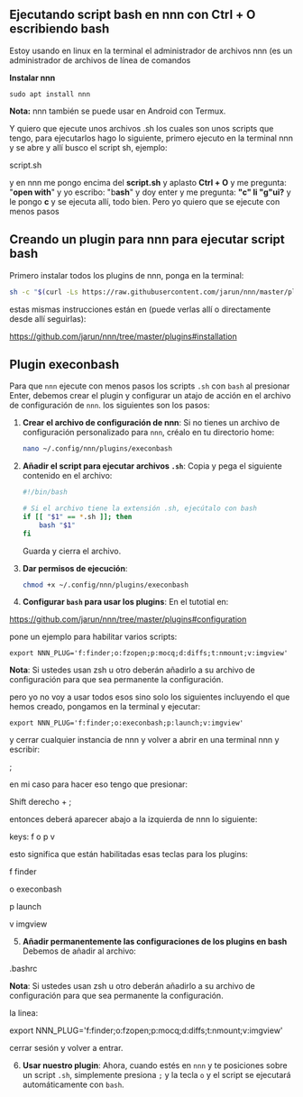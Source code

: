 ## Ejecutando script bash en nnn con Ctrl + O escribiendo bash

Estoy usando en linux en la terminal el administrador de archivos nnn (es un administrador de archivos de línea de comandos

**Instalar nnn**

```
sudo apt install nnn
```

**Nota:** nnn también se puede usar en Android con Termux.

Y quiero que ejecute unos archivos .sh los cuales son unos scripts que tengo, para ejecutarlos hago lo siguiente, primero ejecuto en la terminal nnn y se abre y allí busco el script sh, ejemplo:

script.sh  

y en nnn me pongo encima del **script.sh** y aplasto **Ctrl + O** y me pregunta: "**open with**" y yo escribo: "b**ash**" y doy enter y me pregunta: **"c" li "g"ui?** y le pongo **c** y se ejecuta allí, todo bien. Pero yo quiero que se ejecute con menos pasos

## Creando un plugin para nnn para ejecutar script bash

Primero instalar todos los plugins de nnn, ponga en la terminal:

```bash
sh -c "$(curl -Ls https://raw.githubusercontent.com/jarun/nnn/master/plugins/getplugs)"
```

estas mismas instrucciones están en (puede verlas allí o directamente desde allí seguirlas):

https://github.com/jarun/nnn/tree/master/plugins#installation

## Plugin execonbash

Para que `nnn` ejecute con menos pasos los scripts `.sh` con `bash` al presionar Enter, debemos crear el plugin y configurar un atajo de acción en el archivo de configuración de `nnn`. los siguientes son los pasos:

1. **Crear el archivo de configuración de nnn**: Si no tienes un archivo de configuración personalizado para `nnn`, créalo en tu directorio home:

   ```bash
   nano ~/.config/nnn/plugins/execonbash
   ```

2. **Añadir el script para ejecutar archivos `.sh`**: Copia y pega el siguiente contenido en el archivo:

   ```bash
   #!/bin/bash

   # Si el archivo tiene la extensión .sh, ejecútalo con bash
   if [[ "$1" == *.sh ]]; then
       bash "$1"
   fi
   ```

   Guarda y cierra el archivo.

3. **Dar permisos de ejecución**:

   ```bash
   chmod +x ~/.config/nnn/plugins/execonbash
   ```

4. **Configurar `bash` para usar los plugins**:
En el tutotial en:

https://github.com/jarun/nnn/tree/master/plugins#configuration

pone un ejemplo para habilitar varios scripts:

```
export NNN_PLUG='f:finder;o:fzopen;p:mocq;d:diffs;t:nmount;v:imgview'
```

**Nota**: Si ustedes usan zsh u otro deberán añadirlo a su archivo de configuración para que sea permanente la configuración.

pero yo no voy a usar todos esos sino solo los siguientes incluyendo el que hemos creado, pongamos en la terminal y ejecutar:

```
export NNN_PLUG='f:finder;o:execonbash;p:launch;v:imgview'
```

y cerrar cualquier instancia de nnn y volver a abrir en una terminal nnn y escribir:

;

en mi caso para hacer eso tengo que presionar:

Shift derecho + ;

entonces deberá aparecer abajo a la izquierda de nnn lo siguiente:

keys: f o p v

esto significa que están habilitadas esas teclas para los plugins:

f finder

o execonbash

p launch

v imgview

5. **Añadir permanentemente las configuraciones de los plugins en bash**
Debemos de añadir al archivo:

.bashrc

**Nota**: Si ustedes usan zsh u otro deberán añadirlo a su archivo de configuración para que sea permanente la configuración.


la linea:

export NNN_PLUG='f:finder;o:fzopen;p:mocq;d:diffs;t:nmount;v:imgview'

cerrar sesión y volver a entrar.

6. **Usar nuestro plugin**: Ahora, cuando estés en `nnn` y te posiciones sobre un script `.sh`, simplemente presiona `;` y la tecla `o` y el script se ejecutará automáticamente con `bash`.





